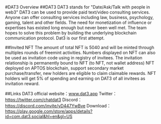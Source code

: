 #DAT3 Overview
##DAT3
DAT3 stands for "Date/Ask/Talk with people in web3"
DAT3 can be used to provide paid text/video consulting services. 
Anyone can offer consulting services including law, business, psychology, gaming, talent and other fields. 
The need for monetization of influence or expertises has existed long enough but never been well met. The team hopes to solve this problem by building the underlying blockchain communication protocol. Dat3 is our first attempt.

##Invited NFT
The amount of total NFT is 5040 and will be minted through multiples rounds of freemint activities. 
Numbers displayed on NFT can also be used as invitation code using in registry of invitees. 
The invitation relationship is permanently bound to NFT (to NFT, not wallet address) 
NFT deployed on APTOS blockchain, support secondary market purchase/transfer, new holders are eligible to claim claimable rewards. 
NFT holders will get 5% of spending and earning on DAT3 of all invitees as invitation reward.

##Links
DAT3 official website：www.dat3.app
Twitter：https://twitter.com/chatdat3
Discord：https://discord.com/invite/yD447YwBve
Download：https://play.google.com/store/apps/details?id=com.dat3.social&hl=en&gl=US
